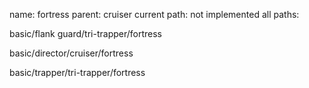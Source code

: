 name: fortress
parent: cruiser
current path: not implemented
all paths:

  basic/flank guard/tri-trapper/fortress

  basic/director/cruiser/fortress

  basic/trapper/tri-trapper/fortress
